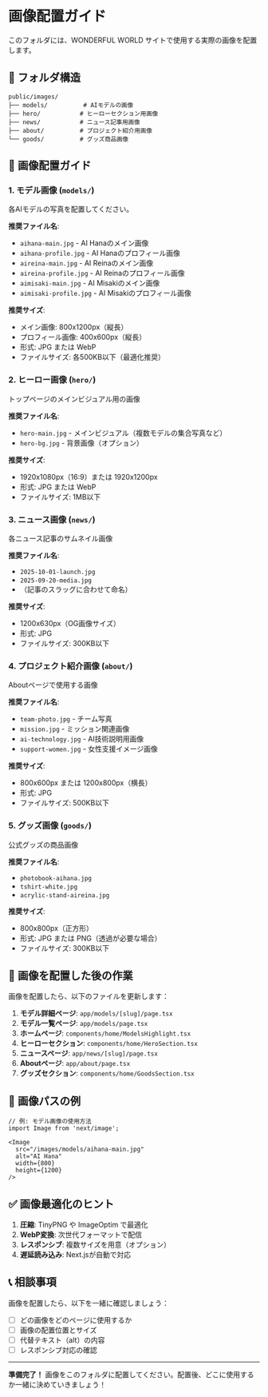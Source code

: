 # 画像配置ガイド

このフォルダには、WONDERFUL WORLD サイトで使用する実際の画像を配置します。

## 📁 フォルダ構造

```
public/images/
├── models/          # AIモデルの画像
├── hero/           # ヒーローセクション用画像
├── news/           # ニュース記事用画像
├── about/          # プロジェクト紹介用画像
└── goods/          # グッズ商品画像
```

## 📸 画像配置ガイド

### 1. モデル画像 (`models/`)

各AIモデルの写真を配置してください。

**推奨ファイル名**:
- `aihana-main.jpg` - AI Hanaのメイン画像
- `aihana-profile.jpg` - AI Hanaのプロフィール画像
- `aireina-main.jpg` - AI Reinaのメイン画像
- `aireina-profile.jpg` - AI Reinaのプロフィール画像
- `aimisaki-main.jpg` - AI Misakiのメイン画像
- `aimisaki-profile.jpg` - AI Misakiのプロフィール画像

**推奨サイズ**:
- メイン画像: 800x1200px（縦長）
- プロフィール画像: 400x600px（縦長）
- 形式: JPG または WebP
- ファイルサイズ: 各500KB以下（最適化推奨）

### 2. ヒーロー画像 (`hero/`)

トップページのメインビジュアル用の画像

**推奨ファイル名**:
- `hero-main.jpg` - メインビジュアル（複数モデルの集合写真など）
- `hero-bg.jpg` - 背景画像（オプション）

**推奨サイズ**:
- 1920x1080px（16:9）または 1920x1200px
- 形式: JPG または WebP
- ファイルサイズ: 1MB以下

### 3. ニュース画像 (`news/`)

各ニュース記事のサムネイル画像

**推奨ファイル名**:
- `2025-10-01-launch.jpg`
- `2025-09-20-media.jpg`
- （記事のスラッグに合わせて命名）

**推奨サイズ**:
- 1200x630px（OG画像サイズ）
- 形式: JPG
- ファイルサイズ: 300KB以下

### 4. プロジェクト紹介画像 (`about/`)

Aboutページで使用する画像

**推奨ファイル名**:
- `team-photo.jpg` - チーム写真
- `mission.jpg` - ミッション関連画像
- `ai-technology.jpg` - AI技術説明用画像
- `support-women.jpg` - 女性支援イメージ画像

**推奨サイズ**:
- 800x600px または 1200x800px（横長）
- 形式: JPG
- ファイルサイズ: 500KB以下

### 5. グッズ画像 (`goods/`)

公式グッズの商品画像

**推奨ファイル名**:
- `photobook-aihana.jpg`
- `tshirt-white.jpg`
- `acrylic-stand-aireina.jpg`

**推奨サイズ**:
- 800x800px（正方形）
- 形式: JPG または PNG（透過が必要な場合）
- ファイルサイズ: 300KB以下

## 🔄 画像を配置した後の作業

画像を配置したら、以下のファイルを更新します：

1. **モデル詳細ページ**: `app/models/[slug]/page.tsx`
2. **モデル一覧ページ**: `app/models/page.tsx`
3. **ホームページ**: `components/home/ModelsHighlight.tsx`
4. **ヒーローセクション**: `components/home/HeroSection.tsx`
5. **ニュースページ**: `app/news/[slug]/page.tsx`
6. **Aboutページ**: `app/about/page.tsx`
7. **グッズセクション**: `components/home/GoodsSection.tsx`

## 📝 画像パスの例

```tsx
// 例: モデル画像の使用方法
import Image from 'next/image';

<Image
  src="/images/models/aihana-main.jpg"
  alt="AI Hana"
  width={800}
  height={1200}
/>
```

## ✅ 画像最適化のヒント

1. **圧縮**: TinyPNG や ImageOptim で最適化
2. **WebP変換**: 次世代フォーマットで配信
3. **レスポンシブ**: 複数サイズを用意（オプション）
4. **遅延読み込み**: Next.jsが自動で対応

## 📞 相談事項

画像を配置したら、以下を一緒に確認しましょう：

- [ ] どの画像をどのページに使用するか
- [ ] 画像の配置位置とサイズ
- [ ] 代替テキスト（alt）の内容
- [ ] レスポンシブ対応の確認

---

**準備完了！**
画像をこのフォルダに配置してください。配置後、どこに使用するか一緒に決めていきましょう！
